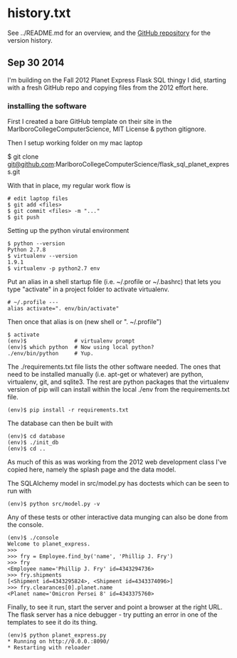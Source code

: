 # history.txt

See ../README.md for an overview, 
and the [GitHub repository][github repo] for the version history.

## Sep 30 2014

I'm building on the Fall 2012 Planet Express Flask SQL thingy
I did, starting with a fresh GitHub repo and copying files
from the 2012 effort here.

### installing the software

First I created a bare GitHub template on their site in the 
MarlboroCollegeComputerScience, MIT License & python gitignore.

Then I setup working folder on my mac laptop

  $ git clone git@github.com:MarlboroCollegeComputerScience/flask_sql_planet_express.git

With that in place, my regular work flow is

    # edit laptop files
    $ git add <files>
    $ git commit <files> -m "..."
    $ git push

Setting up the python virutal environment

    $ python --version
    Python 2.7.8
    $ virtualenv --version
    1.9.1
    $ virtualenv -p python2.7 env

Put an alias in a shell startup file (i.e. ~/.profile or ~/.bashrc)
that lets you type "activate" in a project folder to activate virtualenv.

    # ~/.profile ---
    alias activate=". env/bin/activate"

Then once that alias is on (new shell or ". ~/.profile")

    $ activate
    (env)$               # virtualenv prompt
    (env)$ which python  # Now using local python?
    ./env/bin/python     # Yup.

The ./requirements.txt file lists the other software needed.
The ones that need to be installed manually (i.e. apt-get 
or whatever) are python, virtualenv, git, and sqlite3. 
The rest are python packages that the virtualenv version
of pip will can install within the local ./env from
the requirements.txt file.

    (env)$ pip install -r requirements.txt

The database can then be built with

    (env)$ cd database
    (env)$ ./init_db
    (env)$ cd ..

As much of this as was working from the 2012 web development
class I've copied here, namely the splash page and the data model.

The SQLAlchemy model in src/model.py has doctests which can be seen 
to run with

    (env)$ python src/model.py -v

Any of these tests or other interactive data munging can
also be done from the console.

    (env)$ ./console
    Welcome to planet_express.
    >>> 
    >>> fry = Employee.find_by('name', 'Phillip J. Fry')
    >>> fry
    <Employee name='Phillip J. Fry' id=4343294736>
    >>> fry.shipments
    [<Shipment id=4343295824>, <Shipment id=4343374096>]
    >>> fry.clearances[0].planet.name
    <Planet name='Omicron Persei 8' id=4343375760>

Finally, to see it run, start the server and point a browser
at the right URL. The flask server has a nice debugger - 
try putting an error in one of the templates to see it 
do its thing.

    (env)$ python planet_express.py
    * Running on http://0.0.0.:8090/
    * Restarting with reloader

[github repo]: https://github.com/MarlboroCollegeComputerScience/flask_sql_planet_express


